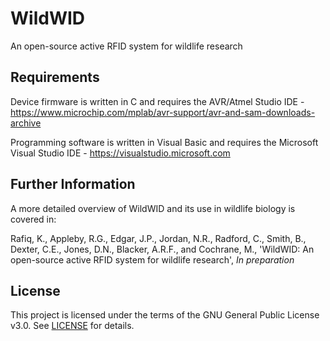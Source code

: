 # WildWID
An open-source active RFID system for wildlife research

## Requirements
Device firmware is written in C and requires the AVR/Atmel Studio IDE - https://www.microchip.com/mplab/avr-support/avr-and-sam-downloads-archive

Programming software is written in Visual Basic and requires the Microsoft Visual Studio IDE - https://visualstudio.microsoft.com

## Further Information
A more detailed overview of WildWID and its use in wildlife biology is covered in: 

Rafiq, K., Appleby, R.G., Edgar, J.P., Jordan, N.R., Radford, C., Smith, B., Dexter, C.E., Jones, D.N., Blacker, A.R.F., and Cochrane, M., 'WildWID: An open-source active RFID system for wildlife research', *In preparation*

## License
This project is licensed under the terms of the GNU General Public License v3.0. See [LICENSE](LICENSE) for details.
